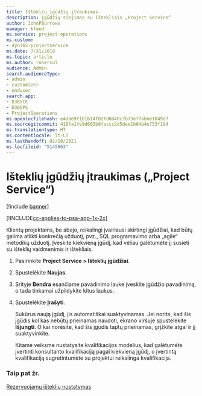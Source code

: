 ```yaml
---
title: Išteklių įgūdžių įtraukimas
description: Įgūdžių siejimas su ištekliais „Project Service“
author: JohnPBurrows
manager: kfend
ms.service: project-operations
ms.custom:
- dyn365-projectservice
ms.date: 7/31/2018
ms.topic: article
ms.author: ruhercul
audience: Admin
search.audienceType:
- admin
- customizer
- enduser
search.app:
- D365CE
- D365PS
- ProjectOperations
ms.openlocfilehash: e4da69f1b1b14f02fd0d40c7b73ef7abbe1049d7
ms.sourcegitcommit: 418fa1fe9d605b8faccc2d5dee1b04b4e753f194
ms.translationtype: HT
ms.contentlocale: lt-LT
ms.lasthandoff: 02/10/2021
ms.locfileid: "5145863"
---
```

# <a name="add-resource-skills-project-service"></a>Išteklių įgūdžių įtraukimas („Project Service“)

[!include [banner](../includes/psa-now-project-operations.md)]

[!INCLUDE[cc-applies-to-psa-app-1x-2x](../includes/cc-applies-to-psa-app-1x-2x.md)]

Klientų projektams, be abejo, reikalingi įvairiausi skirtingi įgūdžiai, kad būtų galima atlikti konkrečią užduotį, pvz., SQL programavimo arba „agile“ metodikų užduotį. Įveskite kiekvieną įgūdį, kad vėliau galėtumėte jį susieti su išteklių vaidmenimis ir ištekliais.  
  
1. Pasirinkite **Project Service > Išteklių įgūdžiai**.  
  
2. Spustelėkite **Naujas**.  
  
3. Srityje **Bendra** esančiame pavadinimo lauke įveskite įgūdžio pavadinimą, o tada tinkamai užpildykite kitus laukus.  
  
4. Spustelėkite **Įrašyti**.  
  
   Sukūrus naują įgūdį, jis automatiškai suaktyvinamas. Jei norite, kad šis įgūdis kol kas nebūtų prieinamas naudoti, ekrano viršuje spustelėkite **Išjungti**. O kai norėsite, kad šis įgūdis taptų prieinamas, grįžkite atgal ir jį suaktyvinkite.  
  
   Kitame veiksme nustatysite kvalifikacijos modelius, kad galėtumėte įvertinti konsultanto kvalifikaciją pagal kiekvieną įgūdį, o įvertintą kvalifikaciją sugretintumėte su projektui reikalinga kvalifikacija.  
  
### <a name="see-also"></a>Taip pat žr.  
 [Rezervuojamų išteklių nustatymas](../psa/set-up-resources.md)
